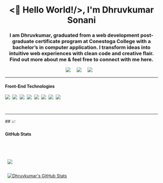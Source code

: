 
<h1 align="center"><👋 Hello World!/>, I'm Dhruvkumar Sonani</h1>
 <h3 align="center">I am Dhruvkumar, graduated from a web development post-graduate certificate program at Conestoga College with a bachelor’s in computer application. I transform ideas into intuitive web experiences with clean code and creative flair. Find out more about me & feel free to connect with me here.</h3>




<p align='center'>
  <a href="https://twitter.com/Dhruvv_Sonani"><img src="https://img.shields.io/badge/twitter-%231DA1F2.svg?&style=for-the-badge&logo=twitter&logoColor=white" /></a>&nbsp;&nbsp;&nbsp;&nbsp;
  <a href="https://www.linkedin.com/in/dhruvkumarsonani/"><img src="https://img.shields.io/badge/linkedin-%230077B5.svg?&style=for-the-badge&logo=linkedin&logoColor=white" /></a>&nbsp;&nbsp;&nbsp;&nbsp;
  <a href="mailto:dhruvsonani07@gmail.com"><img src="https://img.shields.io/badge/gmail-%23D14836.svg?&style=for-the-badge&logo=gmail&logoColor=white" /></a>&nbsp;&nbsp;&nbsp;&nbsp;

</p>

<hr>

<h4>Front-End Technologies</h4>
<p >
  <img src="https://img.shields.io/badge/html5%20-%23e34f26.svg?&style=for-the-badge&logo=html5&logoColor=white" />&nbsp;&nbsp;<img src="https://img.shields.io/badge/CSS3-1572B6?&style=for-the-badge&logo=css3&logoColor=white" />&nbsp;&nbsp;<img src="https://img.shields.io/badge/JavaScript-F7DF1E?style=for-the-badge&logo=javascript&logoColor=black" />&nbsp;&nbsp;<img src="https://img.shields.io/badge/React-20232A?style=for-the-badge&logo=react&logoColor=61DAFB" />&nbsp;&nbsp;<img src="https://img.shields.io/badge/Bootstrap-563D7C?style=for-the-badge&logo=bootstrap&logoColor=white">&nbsp;&nbsp;<img src="https://img.shields.io/badge/sass%20-%23cc6699.svg?&style=for-the-badge&logo=sass&logoColor=white" />&nbsp;&nbsp;<img src="https://img.shields.io/badge/tailwindcss-%2338B2AC.svg?style=for-the-badge&logo=tailwind-css&logoColor=white"/>&nbsp;&nbsp;<img src="https://img.shields.io/badge/php-%23777BB4.svg?style=for-the-badge&logo=php&logoColor=white"/>
</p>

<br>
<hr>
## &#x1f4c8; <h4> GitHub Stats </h4>
<br>
<br>
<p>
<a href="https://github.com/braydoncoyer">
  <img align="center" style="margin:0.5rem" src="https://github-readme-stats.vercel.app/api/top-langs/?username=DhruvSonani6696&hide=html,css&title_color=ffffff&text_color=c9cacc&icon_color=4AB197&bg_color=1A2B34" />
</a>
</p>
<p>
<a href="https://github.com/braydoncoyer">
  <img align="center" style="margin:0.5rem" src="https://github-readme-stats.vercel.app/api?username=DhruvSonani6696&show_icons=true&line_height=27&count_private=true&title_color=ffffff&text_color=c9cacc&icon_color=4AB097&bg_color=1A2B34" alt="Dhruvkumar's GitHub Stats" />
</a>
</p>
<br>
<!--
**DhruvSonani6696/DhruvSonani6696** is a ✨ _special_ ✨ repository because its `README.md` (this file) appears on your GitHub profile.

Here are some ideas to get you started:

- 🔭 I’m currently working on ...
- 🌱 I’m currently learning ...
- 👯 I’m looking to collaborate on ...
- 🤔 I’m looking for help with ...
- 💬 Ask me about ...
- 📫 How to reach me: ...
- 😄 Pronouns: ...
- ⚡ Fun fact: ...
-->
